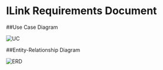 # ILink Requirements Document

##Use Case Diagram

![UC](https://raw.githubusercontent.com/HermanZzz/ILinkProj/Dev/doc/img/UC.png?token=AHtjojXteqdOAE1L_hmGK3HCa2KJtpQhks5XIOXTwA%3D%3D)

##Entity-Relationship Diagram

![ERD](https://raw.githubusercontent.com/HermanZzz/ILinkProj/Dev/doc/img/ERD.png?token=AHtjoq_NWdsOCmQ8g9OZ9zsc3Vc2Sh2Wks5XIOXqwA%3D%3D)

